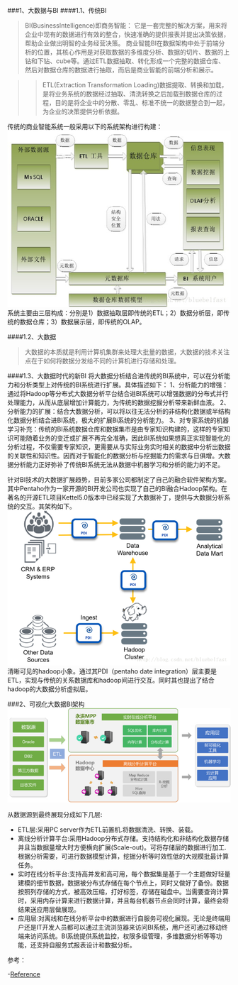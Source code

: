 ###1、大数据与BI
####1.1、传统BI
>BI(BusinessIntelligence)即商务智能： 它是一套完整的解决方案，用来将企业中现有的数据进行有效的整合，快速准确的提供报表并提出决策依据，帮助企业做出明智的业务经营决策。
商业智能BI在数据架构中处于前端分析的位置，其核心作用是对获取数据的多维度分析、数据的切片、数据的上钻和下钻、cube等。通过ETL数据抽取、转化形成一个完整的数据仓库、然后对数据仓库的数据进行抽取，而后是商业智能的前端分析和展示。

>>ETL(Extraction Transformation Loading)数据提取、转换和加载，是将业务系统的数据经过抽取、清洗转换之后加载到数据仓库的过程，目的是将企业中的分散、零乱、标准不统一的数据整合到一起，为企业的决策提供分析依据。

传统的商业智能系统一般采用以下的系统架构进行构建：
![](../image/20140512105353718.jpg)
系统主要由三层构成：分别是1）数据抽取层即传统的ETL；2）数据分析层，即传统的数据仓库；3）数据展示层，即传统的OLAP。

####1.2、大数据
>大数据的本质就是利用计算机集群来处理大批量的数据，大数据的技术关注点在于如何将数据分发给不同的计算机进行存储和处理。

####1.3、大数据时代的新BI
将大数据分析结合进传统的BI系统中，可以在分析能力和分析类型上对传统的BI系统进行扩展。具体描述如下：
1、分析能力的增强：通过将Hadoop等分布式大数据分析平台结合进BI系统可以增强数据的分布式并行处理能力，从而从底层增加计算能力，为传统的数据挖掘分析带来新鲜血液。
2、分析能力的扩展：结合大数据分析，可以将以往无法分析的非结构化数据或半结构化数据分析结合进BI系统，极大的扩展Bi系统的分析能力。
3、对专家系统的机器学习补充：传统的BI系统数据仓库和数据集市是由专家知识构建的，这样的专家知识可能随着业务的变迁或扩展不再完全准确，因此BI系统如果想真正实现智能化的分析过程，不仅需要专家知识，更需要从与实际业务实时相关的数据中分析出数据的关联性和知识性。因而对于智能化的数据分析与挖掘能力的需求与日俱增。大数据分析能力正好弥补了传统BI系统无法从数据中机器学习和分析的能力的不足。

针对BI技术的大数据扩展趋势，目前多家公司都制定了自己的融合软件架构方案。其中Pentaho作为一家开源的BI开发公司也实现了自己的BI融合Hadoop架构。在著名的开源ETL项目Kettel5.0版本中已经实现了大数据补丁，提供与大数据分析系统的交互。其架构如下。
![](../image/20140512112657093.png)
清晰可见的hadoop小象。通过其PDI（pentaho date integration）层主要是ETL，实现与传统的关系数据库和hadoop间进行交互。同时其也提出了结合hadoop的大数据分析虚拟层。

###2、可视化大数据BI架构
![](../image/n_tu16.jpg)

从数据源到最终展现分成如下几层:

- ETL层:采用PC server作为ETL前置机.将数据清洗、转换、装载。
- 离线分析计算平台:采用Hadoop分布式存储。支持结构化和非结构化数据存储并且当数据量增大时方便横向扩展(Scale-out)。可将存储层的数据进行加工.根据分析需要，可进行数据模型计算，挖掘分析等时效性低的大规模批最计算任务。
- 实时在线分析平台:支持高并发和高可用，每个数据集是基于一个主题做好轻量建模的细节数据，数据被分布式存储在每个节点上，同时又做好了备份。数据按照列存储的方式，被高效压缩，打好标签，存储在磁盘中。当需要查询计算时，采用内存计算来进行数据计算，并且每台机器节点会同时计算，最终会将结果送应用层做展现。
- 应用层:对离线和在线分析平台中的数据进行自服务可视化展现。无论是终端用户还是IT开发人员都可以通过主流浏览器来访问BI系统，用户还可通过移动终端来访问系统。BI系统提供系统监控，权限多级管理，多维数据分析等等功能，还支持自服务式报表设计和数据分析。

参考：

-[Reference]()